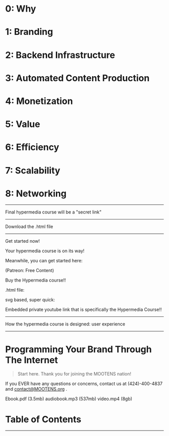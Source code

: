 # 0: Why

# 1: Branding

# 2: Backend Infrastructure

# 3: Automated Content Production

# 4: Monetization

# 5: Value

# 6: Efficiency

# 7: Scalability

# 8: Networking


---

Final hypermedia course will be a "secret link"

---


Download the .html file


---


Get started now!


Your hypermedia course is on its way!

Meanwhile, you can get started here:

(Patreon: Free Content)


Buy the Hypermedia course!!

.html file:


svg based, super quick:


Embedded private youtube link that is specifically the Hypermedia Course!!


---

How the hypermedia course is designed: user experience

---

# Programming Your Brand Through The Internet


> Start here. Thank you for joining the  MOOTENS nation!

If you EVER have any questions or concerns, contact us at (424)-400-4837 and contact@MOOTENS.org .

Ebook.pdf (3.5mb)
audiobook.mp3 (537mb)
video.mp4 (8gb)

# Table of Contents

---

